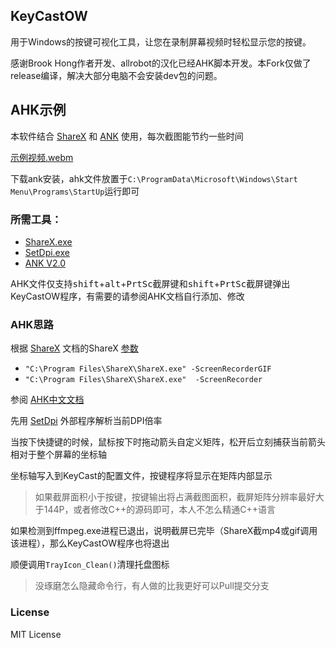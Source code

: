## KeyCastOW
用于Windows的按键可视化工具，让您在录制屏幕视频时轻松显示您的按键。

感谢Brook Hong作者开发、allrobot的汉化已经AHK脚本开发。本Fork仅做了release编译，解决大部分电脑不会安装dev包的问题。


## AHK示例 

本软件结合 [ShareX](https://github.com/ShareX/ShareX) 和 [ANK](https://autohotkey.com/) 使用，每次截图能节约一些时间

[示例视频.webm](https://github.com/allrobot/KeyCastOW_chinese/assets/43485379/31a7c584-d820-4d9b-ad31-c4ccae7f52d9)

下载ank安装，ahk文件放置于`C:\ProgramData\Microsoft\Windows\Start Menu\Programs\StartUp`运行即可

### 所需工具：

 - [ShareX.exe](https://github.com/ShareX/ShareX)
 - [SetDpi.exe](https://github.com/imniko/SetDPI)
 - [ANK V2.0](https://autohotkey.com/)
 
 AHK文件仅支持<kbd>shift</kbd>+<kbd>alt</kbd>+<kbd>PrtSc截屏键</kbd>和<kbd>shift</kbd>+<kbd>PrtSc截屏键</kbd>弹出KeyCastOW程序，有需要的请参阅AHK文档自行添加、修改
 
### AHK思路

根据 [ShareX](https://getsharex.com/docs/command-line-arguments) 文档的ShareX [参数 ](https://github.com/ShareX/ShareX/blob/master/ShareX/Enums.cs) 

 - `"C:\Program Files\ShareX\ShareX.exe" -ScreenRecorderGIF`
 - `"C:\Program Files\ShareX\ShareX.exe"  -ScreenRecorder`
 
参阅 [AHK中文文档](https://wyagd001.github.io/v2/docs) 

先用 [SetDpi](https://github.com/imniko/SetDPI) 外部程序解析当前DPI倍率

当按下快捷键的时候，鼠标按下时拖动箭头自定义矩阵，松开后立刻捕获当前箭头相对于整个屏幕的坐标轴

坐标轴写入到KeyCast的配置文件，按键程序将显示在矩阵内部显示

>如果截屏面积小于按键，按键输出将占满截图面积，截屏矩阵分辨率最好大于144P，或者修改C++的源码即可，本人不怎么精通C++语言

如果检测到ffmpeg.exe进程已退出，说明截屏已完毕（ShareX截mp4或gif调用该进程），那么KeyCastOW程序也将退出

顺便调用`TrayIcon_Clean()`清理托盘图标

>没琢磨怎么隐藏命令行，有人做的比我更好可以Pull提交分支


### License


MIT License
